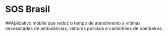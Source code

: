 # SOS Brasil

##Aplicativo mobile que reduz o tempo de atendimento à vítimas necessitadas de ambulâncias, viaturas policiais e caminhões de bombeiros.
